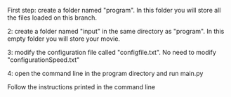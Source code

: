 First step: create a folder named "program". In this folder you will store all the files loaded on this branch.

2: create a folder named "input" in the same directory as "program". In this empty folder you will store your movie.

3: modify the configuration file called "configfile.txt". No need to modify "configurationSpeed.txt"

4: open the command line in the program directory and run main.py

Follow the instructions printed in the command line
